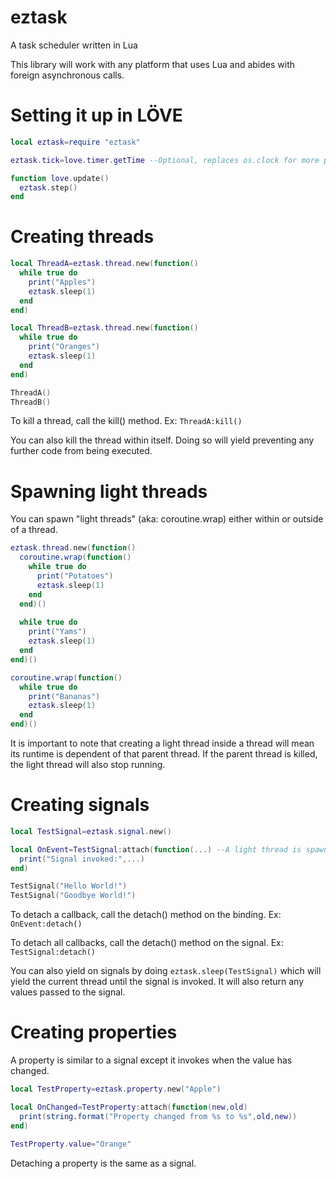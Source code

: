 # eztask
A task scheduler written in Lua

This library will work with any platform that uses Lua and abides with foreign asynchronous calls.

# Setting it up in LÖVE
```lua
local eztask=require "eztask"

eztask.tick=love.timer.getTime --Optional, replaces os.clock for more precise timer

function love.update()
  eztask.step()
end
```

# Creating threads
```lua
local ThreadA=eztask.thread.new(function()
  while true do
    print("Apples")
    eztask.sleep(1)
  end
end)

local ThreadB=eztask.thread.new(function()
  while true do
    print("Oranges")
    eztask.sleep(1)
  end
end)

ThreadA()
ThreadB()
```
To kill a thread, call the kill() method. Ex: ```ThreadA:kill()```

You can also kill the thread within itself. Doing so will yield preventing any further code from being executed.

# Spawning light threads
You can spawn "light threads" (aka: coroutine.wrap) either within or outside of a thread.
```lua
eztask.thread.new(function()
  coroutine.wrap(function()
    while true do
      print("Potatoes")
      eztask.sleep(1)
    end
  end)()
  
  while true do
    print("Yams")
    eztask.sleep(1)
  end
end)()

coroutine.wrap(function()
  while true do
    print("Bananas")
    eztask.sleep(1)
  end
end)()
```
It is important to note that creating a light thread inside a thread will mean its runtime is dependent of that parent thread. If the parent thread is killed, the light thread will also stop running.

# Creating signals
```lua
local TestSignal=eztask.signal.new()

local OnEvent=TestSignal:attach(function(...) --A light thread is spawned every time it's called
  print("Signal invoked:",...)
end)

TestSignal("Hello World!")
TestSignal("Goodbye World!")
```
To detach a callback, call the detach() method on the binding. Ex: ```OnEvent:detach()```

To detach all callbacks, call the detach() method on the signal. Ex: ```TestSignal:detach()```

You can also yield on signals by doing ```eztask.sleep(TestSignal)``` which will yield the current thread until the signal is invoked. It will also return any values passed to the signal.

# Creating properties
A property is similar to a signal except it invokes when the value has changed.
```lua
local TestProperty=eztask.property.new("Apple")

local OnChanged=TestProperty:attach(function(new,old)
  print(string.format("Property changed from %s to %s",old,new))
end)

TestProperty.value="Orange"
```
Detaching a property is the same as a signal.
